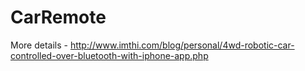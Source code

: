 CarRemote
=========

More details - http://www.imthi.com/blog/personal/4wd-robotic-car-controlled-over-bluetooth-with-iphone-app.php
